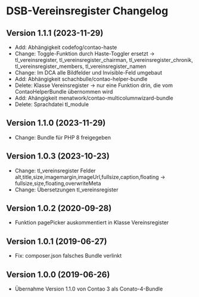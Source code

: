 # DSB-Vereinsregister Changelog

## Version 1.1.1 (2023-11-29)

* Add: Abhängigkeit codefog/contao-haste
* Change: Toggle-Funktion durch Haste-Toggler ersetzt -> tl_vereinsregister, tl_vereinsregister_chairman, tl_vereinsregister_chronik, tl_vereinsregister_members, tl_vereinsregister_namen
* Change: Im DCA alle Bildfelder und Invisible-Feld umgebaut
* Add: Abhängigkeit schachbulle/contao-helper-bundle
* Delete: Klasse Vereinsregister -> nur eine Funktion drin, die vom ContaoHelperBundle übernommen wird
* Add: Ahängigkeit menatwork/contao-multicolumnwizard-bundle
* Delete: Sprachdatei tl_module

## Version 1.1.0 (2023-11-29)

* Change: Bundle für PHP 8 freigegeben

## Version 1.0.3 (2023-10-23)

* Change: tl_vereinsregister Felder alt,title,size,imagemargin,imageUrl,fullsize,caption,floating -> fullsize,size,floating,overwriteMeta
* Change: Übersetzungen tl_vereinsregister

## Version 1.0.2 (2020-09-28)

* Funktion pagePicker auskommentiert in Klasse Vereinsregister

## Version 1.0.1 (2019-06-27)

* Fix: composer.json falsches Bundle verlinkt

## Version 1.0.0 (2019-06-26)

* Übernahme Version 1.1.0 von Contao 3 als Conato-4-Bundle
